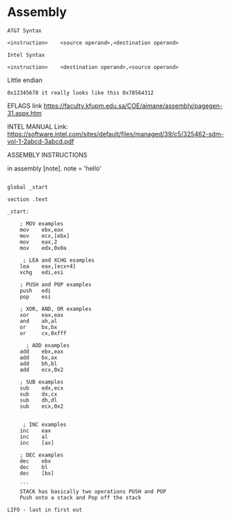 # Assembly
```
AT&T Syntax

<instruction>    <source operand>,<destination operand>

```

```
Intel Syntax

<instruction>    <destination operand>,<source operand>

```
Little endian

```
0x12345678 it really looks like this 0x78564312

```
EFLAGS link 
https://faculty.kfupm.edu.sa/COE/aimane/assembly/pagegen-31.aspx.htm


INTEL MANUAL
Link: https://software.intel.com/sites/default/files/managed/39/c5/325462-sdm-vol-1-2abcd-3abcd.pdf

ASSEMBLY INSTRUCTIONS

in assembly [note].     note = 'hello'


```

global _start

section .text

_start:

    ; MOV examples
    mov    ebx,eax
    mov    ecx,[ebx]
    mov    eax,2
    mov    edx,0x0a
    
     ; LEA and XCHG examples
    lea    eax,[ecx+4]
    xchg   edi,esi

    ; PUSH and POP examples
    push   edi
    pop    esi

    ; XOR, AND, OR examples
    xor    eax,eax
    and    ah,al
    or     bx,bx
    or     cx,0xfff 
    
      ; ADD examples
    add    ebx,eax
    add    bx,ax
    add    bh,bl
    add    ecx,0x2

    ; SUB examples
    sub    edx,ecx
    sub    dx,cx
    sub    dh,dl
    sub    ecx,0x2
    
    
     ; INC examples
    inc    eax
    inc    al
    inc    [ax]

    ; DEC examples
    dec    ebx
    dec    bl
    dec    [bx]
    
    ```
    STACK has basically two operations PUSH and POP
    Push onto a stack and Pop off the stack
    
LIFO - last in first out

    
    
    
    
    
    
    
    
    
    
    
    

